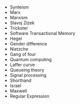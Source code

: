 * Synteism
* Marx
* Marxism
* Slavoj Zizek
* Trickster
* Software Transactional Memory
* Hegel
* Gender difference
* Nietzche
* Gang of four
* Quantum computing
* Laffer curve
* Queueing theory
* Signal processing
* Shorthand
* Israel
* Maxwell
* Regular Expression

